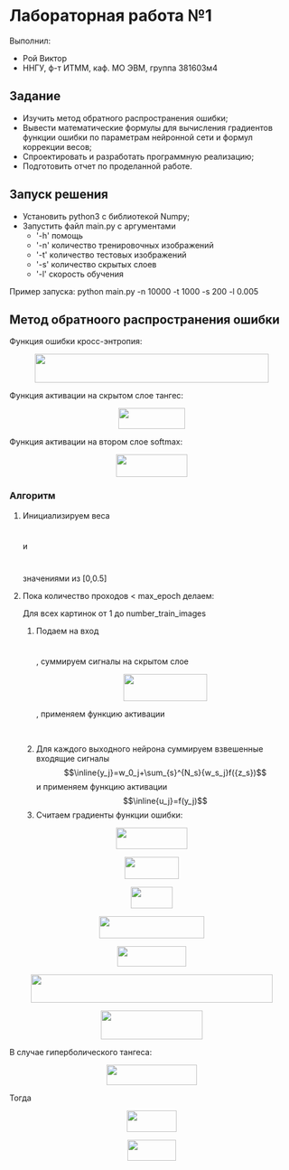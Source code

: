 # Лабораторная работа №1

Выполнил:
 - Рой Виктор
 - ННГУ, ф-т ИТММ, каф. МО ЭВМ, группа 381603м4

## Задание
 - Изучить метод обратного распространения ошибки;
 - Вывести математические формулы для вычисления градиентов функции ошибки по параметрам
нейронной сети и формул коррекции весов;
 - Спроектировать и разработать программную реализацию;
 - Подготовить отчет по проделанной работе. 
 
## Запуск решения
 - Установить python3 c библиотекой Numpy;
 - Запустить файл main.py с аргументами 
 	- '-h' помощь 
 	- '-n' количество тренировочных изображений
 	- '-t' количество тестовых изображений
 	- '-s' количество скрытых слоев
 	- '-l' скорость обучения

Пример запуска: python main.py -n 10000 -t 1000 -s 200 -l 0.005

## Метод обратноого распространения ошибки
Функция ошибки кросс-энтропия:
<p align="center"><img src="https://rawgit.com/ViktorRoy94/deep_learning_lab1/master//tex/b36cdd66cc930db82e0861639504c0eb.svg?invert_in_darkmode" align=middle width=413.50154999999995pt height=50.226165pt/></p>

Функция активации на скрытом слое тангес:
<p align="center"><img src="https://rawgit.com/ViktorRoy94/deep_learning_lab1/master//tex/ed95e6fc19764479cbcac06b6293beab.svg?invert_in_darkmode" align=middle width=117.602925pt height=37.147275pt/></p>

Функция активации на втором слое softmax:
<p align="center"><img src="https://rawgit.com/ViktorRoy94/deep_learning_lab1/master//tex/f8ce48e4708e476899413ca68cba9971.svg?invert_in_darkmode" align=middle width=126.424485pt height=40.62036pt/></p>

### Алгоритм
1. Инициализируем веса <p align="center"><img src="https://rawgit.com/ViktorRoy94/deep_learning_lab1/master//tex/2cf68af2a7f22008cd34c07d0a454c09.svg?invert_in_darkmode" align=middle width=23.445674999999998pt height=9.5433525pt/></p> и <p align="center"><img src="https://rawgit.com/ViktorRoy94/deep_learning_lab1/master//tex/2de931a49231aca051b8756cffd491b7.svg?invert_in_darkmode" align=middle width=24.899325pt height=11.780802pt/></p> значениями из [0,0.5]
2. Пока количество проходов < max_epoch делаем:

	Для всех картинок от 1 до number_train_images
	1. Подаем на вход <p align="center"><img src="https://rawgit.com/ViktorRoy94/deep_learning_lab1/master//tex/6781c6832157749f4454f52347a5a9fb.svg?invert_in_darkmode" align=middle width=14.045888999999999pt height=9.5433525pt/></p>, суммируем cигналы на скрытом слое <p align="center"><img src="https://rawgit.com/ViktorRoy94/deep_learning_lab1/master//tex/24e5debb20cdd9d2d9a3364b5f0e09b4.svg?invert_in_darkmode" align=middle width=147.64645499999997pt height=47.988764999999994pt/></p>, применяем функцию активации <p align="center"><img src="https://rawgit.com/ViktorRoy94/deep_learning_lab1/master//tex/f51a384170c325d917092dd626941950.svg?invert_in_darkmode" align=middle width=74.185815pt height=16.438356pt/></p>
    2. Для каждого выходного нейрона суммируем взвешенные входящие сигналы  $$\inline{y_j}=w_0_j+\sum_{s}^{N_s}{w_s_j}f({z_s})$$ и применяем функцию активации $$\inline{u_j}=f(y_j)$$
	3. Считаем градиенты функции ошибки:

<p align="center"><img src="https://rawgit.com/ViktorRoy94/deep_learning_lab1/master//tex/33a5033e2a26ab9a0fdd1e5448f360f8.svg?invert_in_darkmode" align=middle width=125.15744999999998pt height=38.51529pt/></p>

<p align="center"><img src="https://rawgit.com/ViktorRoy94/deep_learning_lab1/master//tex/f31d0c7bd21cc5253aa7b195bbef0523.svg?invert_in_darkmode" align=middle width=96.984855pt height=38.51529pt/></p>

<p align="center"><img src="https://rawgit.com/ViktorRoy94/deep_learning_lab1/master//tex/73d12a65bbf307b427bcf40f4e138867.svg?invert_in_darkmode" align=middle width=73.42417499999999pt height=38.51529pt/></p>

<p align="center"><img src="https://rawgit.com/ViktorRoy94/deep_learning_lab1/master//tex/902c32840fc99fdf2a8963a1f8f77d64.svg?invert_in_darkmode" align=middle width=186.64469999999997pt height=38.51529pt/></p>

<p align="center"><img src="https://rawgit.com/ViktorRoy94/deep_learning_lab1/master//tex/c8a6c938ccd9641d27cb2404ac4cf16c.svg?invert_in_darkmode" align=middle width=121.93533pt height=36.27789pt/></p>

<p align="center"><img src="https://rawgit.com/ViktorRoy94/deep_learning_lab1/master//tex/e5fe7703c9325ead4c97db212f417354.svg?invert_in_darkmode" align=middle width=427.55789999999996pt height=50.226165pt/></p>

<p align="center"><img src="https://rawgit.com/ViktorRoy94/deep_learning_lab1/master//tex/cb94e20f4bd01e87c2e1c95ef063383e.svg?invert_in_darkmode" align=middle width=180.84165pt height=50.226165pt/></p>

   В случае гиперболического тангеса:

<p align="center"><img src="https://rawgit.com/ViktorRoy94/deep_learning_lab1/master//tex/a2d1f5c4c1cfd4eb7b679350d8aeb85d.svg?invert_in_darkmode" align=middle width=160.38198pt height=36.27789pt/></p>

   Тогда 

<p align="center"><img src="https://rawgit.com/ViktorRoy94/deep_learning_lab1/master//tex/e047b5019a674502886d7230d6dfb0ad.svg?invert_in_darkmode" align=middle width=87.65657999999999pt height=38.51529pt/></p>

<p align="center"><img src="https://rawgit.com/ViktorRoy94/deep_learning_lab1/master//tex/abe9d2643906994afdf0355a0f9f34d3.svg?invert_in_darkmode" align=middle width=86.17636499999999pt height=36.27789pt/></p>
